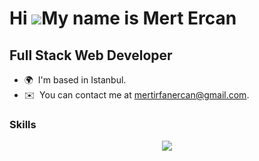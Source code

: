 Hi ![](https://user-images.githubusercontent.com/18350557/176309783-0785949b-9127-417c-8b55-ab5a4333674e.gif)My name is Mert Ercan
==================================================================================================================================
Full Stack Web Developer
-------------------------

* 🌍  I'm based in Istanbul.
* ✉️  You can contact me at [mertirfanercan@gmail.com](mailto:mertirfanercan@gmail.com).
<!--
 * 🧠  I'm currently learning Codeigniter. 
-->

<!-- * 🖥️  See my portfolio at [https://mertercan.tech/] -->

###



### Skills

<p align="center">
  <a href="https://skillicons.dev">
    <img src="https://skillicons.dev/icons?i=java,kotlin,spring,hibernate,maven,dart,flutter,js,ts,html,css,sass,bootstrap,vue,nuxtjs,react,nextjs,mui,angular,nodejs,express,nestjs,go,postgres,webpack,docker,git,github,linux,idea&perline=10" />
  </a>
</p>


<!--
### Favorite Tech Stack

[![My Skills](https://skillicons.dev/icons?i=nextjs,ts,sass,bootstrap,java,spring,hibernate,postgres)](https://skillicons.dev)
-->




<!-- &perline=x -->
